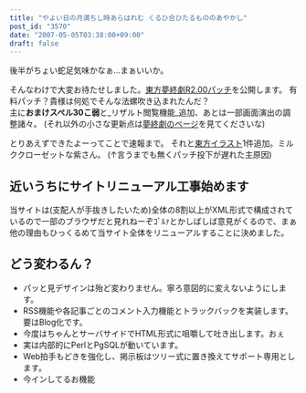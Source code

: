 ```yaml
---
title: "やよい日の月満ちし時あらはれむ くるひ合ひたるもののあやかし"
post_id: "3570"
date: "2007-05-05T03:38:00+09:00"
draft: false
---
```



後半がちょい蛇足気味かなぁ…まぁいいか。

そんなわけで大変お待たせしました。[東方夢終劇R2.00パッチ](/!/thC/)を公開します。
有料パッチ？貴様は何処でそんな法螺吹き込まれたんだ？  
主に**おまけスペル30こ弱**と_リザルト閲覧機能_追加、あとは一部画面演出の調整諸々。
(それ以外の小さな更新点は[夢終劇のページ](/!/thC/)を見てくださいな)

とりあえずできたよーってことで速報まで。 それと[東方イラスト](/3571)1件追加。ミルククローゼットな紫さん。 (↑言うまでも無くパッチ投下が遅れた主原因)

## 近いうちにサイトリニューアル工事始めます

当サイトは(支配人が手抜きしたいため)全体の8割以上がXML形式で構成されているので一部のブラウザだと見れねーぞｺﾞﾙｧとかしばしば意見がくるので、まぁ他の理由もひっくるめて当サイト全体をリニューアルすることに決めました。

## どう変わるん？

* パッと見デザインは殆ど変わりません。寧ろ意図的に変えないようにします。
* RSS機能や各記事ごとのコメント入力機能とトラックバックを実装します。要はBlog化です。
* 今度はちゃんとサーバサイドでHTML形式に咀嚼して吐き出します。おぇ
* 実は内部的にPerlとPgSQLが動いています。
* Web拍手もどきを強化し、掲示板はツリー式に置き換えてサポート専用とします。
* 今インしてるお機能
